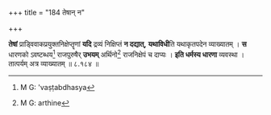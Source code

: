 +++
title = "184 तेषान् न"

+++


[^५८८]:
     M G DK: nigṛhya dāpyaḥ syād

**तेषां** प्राड्विवाकप्रयुक्तनिक्षेप्तॄणां **यदि** द्रव्यं निक्षिप्तं **न दद्यात्,** **यथाविधी**ति यथाकृतपदेन व्याख्यातम् । **स** धारणको ऽवष्टब्धय[^५८९] राजपुरुषैर् **उभयम्** अर्थिनो[^५९०] राजनिक्षेपं च दाप्यः । **इति धर्मस्य धारणा** व्यवस्था । तात्पर्यम् अत्र व्याख्यातम् ॥ ८.१८४ ॥


[^५९०]:
     M G: arthine


[^५८९]:
     M G: 'vaṣṭabdhasya